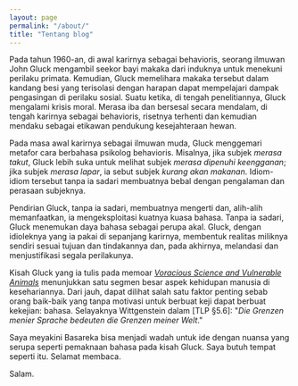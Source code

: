 ```yaml
---
layout: page
permalink: "/about/"
title: "Tentang blog" 
---
```


Pada tahun 1960-an, di awal karirnya sebagai behavioris, seorang ilmuwan John Gluck mengambil seekor bayi makaka dari induknya untuk menekuni perilaku primata. Kemudian, Gluck memelihara makaka tersebut dalam kandang besi yang terisolasi dengan harapan dapat mempelajari dampak pengasingan di perilaku sosial. Suatu ketika, di tengah penelitiannya, Gluck mengalami krisis moral. Merasa iba dan bersesal secara mendalam, di tengah karirnya sebagai behavioris, risetnya terhenti dan kemudian mendaku sebagai etikawan pendukung kesejahteraan hewan.

Pada masa awal karirnya sebagai ilmuwan muda, Gluck menggemari metafor cara berbahasa psikolog behavioris. Misalnya, jika subjek *merasa takut*, Gluck lebih suka untuk melihat subjek *merasa dipenuhi keengganan*; jika subjek *merasa lapar*, ia sebut subjek *kurang akan makanan*. Idiom-idiom tersebut tanpa ia sadari membuatnya bebal dengan pengalaman dan perasaan subjeknya.

Pendirian Gluck, tanpa ia sadari, membuatnya mengerti dan, alih-alih memanfaatkan, ia mengeksploitasi kuatnya kuasa bahasa. Tanpa ia sadari, Gluck menemukan daya bahasa sebagai perupa akal. Gluck, dengan idioleknya yang ia pakai di sepanjang karirnya, membentuk realitas miliknya sendiri sesuai tujuan dan tindakannya dan, pada akhirnya, melandasi dan menjustifikasi segala perilakunya.

Kisah Gluck yang ia tulis pada memoar [*Voracious Science and Vulnerable Animals*](https://press.uchicago.edu/ucp/books/book/chicago/V/bo23671366.html) menunjukkan satu segmen besar aspek kehidupan manusia di kesehariannya. Dari jauh, dapat dilihat salah satu faktor penting sebab orang baik-baik yang tanpa motivasi untuk berbuat keji dapat berbuat kekejian: bahasa. Selayaknya Wittgenstein dalam [TLP §5.6]: "*Die Grenzen menier Sprache bedeuten die Grenzen meiner Welt*."

Saya meyakini Basareka bisa menjadi wadah untuk ide dengan nuansa yang serupa seperti pemaknaan bahasa pada kisah Gluck. Saya butuh tempat seperti itu. Selamat membaca.

Salam.
